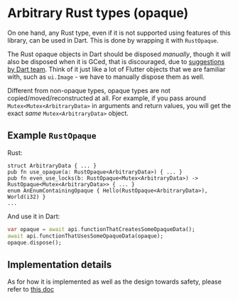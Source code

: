 # Arbitrary Rust types (opaque)

On one hand, any Rust type, even if it is not supported using features of this library, can be used in Dart. This is done by wrapping it with `RustOpaque`.

The Rust opaque objects in Dart should be disposed *manually*, though it will also be disposed when it is GCed, that is discouraged, due to [suggestions by Dart team](https://github.com/fzyzcjy/flutter_rust_bridge/issues/775#issuecomment-1274635037). Think of it just like a lot of Flutter objects that we are familiar with, such as `ui.Image` - we have to manually dispose them as well.

Different from non-opaque types, opaque types are not copied/moved/reconstructed at all. For example, if you pass around `Mutex<Mutex<ArbitraryData>` in arguments and return values, you will get the exact *same* `Mutex<ArbitraryData>` object.

## Example `RustOpaque` 

Rust:

```rust,noplayground
struct ArbitraryData { ... }
pub fn use_opaque(a: RustOpaque<ArbitraryData>) { ... }
pub fn even_use_locks(b: RustOpaque<Mutex<ArbitraryData>) -> RustOpaque<Mutex<ArbitraryData>> { ... }
enum AnEnumContainingOpaque { Hello(RustOpaque<ArbitraryData>), World(i32) }
...
```

And use it in Dart:

```dart
var opaque = await api.functionThatCreatesSomeOpaqueData();
await api.functionThatUsesSomeOpaqueData(opaque);
opaque.dispose();
```

## Implementation details

As for how it is implemented as well as the design towards safety, please refer to [this doc](../contributing/rust_opaque_type_safety.md)